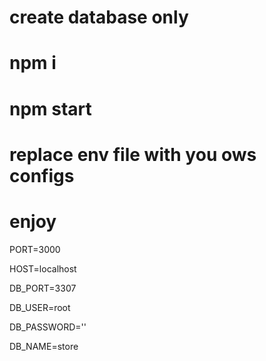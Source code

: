 # **create database only**
# npm i
# npm start 
# replace env file with you ows configs 
# enjoy

PORT=3000

HOST=localhost

DB_PORT=3307

DB_USER=root

DB_PASSWORD=''

DB_NAME=store
